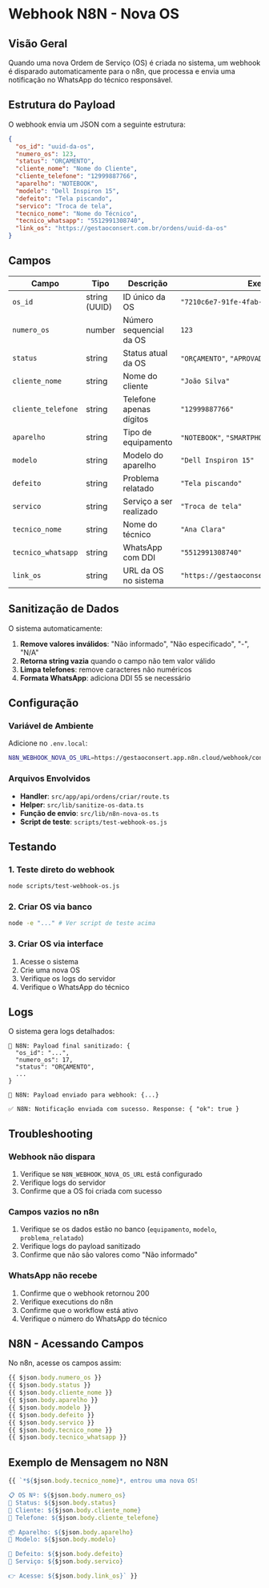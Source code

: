 # Webhook N8N - Nova OS

## Visão Geral

Quando uma nova Ordem de Serviço (OS) é criada no sistema, um webhook é disparado automaticamente para o n8n, que processa e envia uma notificação no WhatsApp do técnico responsável.

## Estrutura do Payload

O webhook envia um JSON com a seguinte estrutura:

```json
{
  "os_id": "uuid-da-os",
  "numero_os": 123,
  "status": "ORÇAMENTO",
  "cliente_nome": "Nome do Cliente",
  "cliente_telefone": "12999887766",
  "aparelho": "NOTEBOOK",
  "modelo": "Dell Inspiron 15",
  "defeito": "Tela piscando",
  "servico": "Troca de tela",
  "tecnico_nome": "Nome do Técnico",
  "tecnico_whatsapp": "5512991308740",
  "link_os": "https://gestaoconsert.com.br/ordens/uuid-da-os"
}
```

## Campos

| Campo | Tipo | Descrição | Exemplo |
|-------|------|-----------|---------|
| `os_id` | string (UUID) | ID único da OS | `"7210c6e7-91fe-4fab-80e0-35d66f9840bc"` |
| `numero_os` | number | Número sequencial da OS | `123` |
| `status` | string | Status atual da OS | `"ORÇAMENTO"`, `"APROVADO"`, etc |
| `cliente_nome` | string | Nome do cliente | `"João Silva"` |
| `cliente_telefone` | string | Telefone apenas dígitos | `"12999887766"` |
| `aparelho` | string | Tipo de equipamento | `"NOTEBOOK"`, `"SMARTPHONE"`, etc |
| `modelo` | string | Modelo do aparelho | `"Dell Inspiron 15"` |
| `defeito` | string | Problema relatado | `"Tela piscando"` |
| `servico` | string | Serviço a ser realizado | `"Troca de tela"` |
| `tecnico_nome` | string | Nome do técnico | `"Ana Clara"` |
| `tecnico_whatsapp` | string | WhatsApp com DDI | `"5512991308740"` |
| `link_os` | string | URL da OS no sistema | `"https://gestaoconsert.com.br/ordens/..."` |

## Sanitização de Dados

O sistema automaticamente:

1. **Remove valores inválidos**: "Não informado", "Não especificado", "-", "N/A"
2. **Retorna string vazia** quando o campo não tem valor válido
3. **Limpa telefones**: remove caracteres não numéricos
4. **Formata WhatsApp**: adiciona DDI 55 se necessário

## Configuração

### Variável de Ambiente

Adicione no `.env.local`:

```bash
N8N_WEBHOOK_NOVA_OS_URL=https://gestaoconsert.app.n8n.cloud/webhook/consertos/nova-os
```

### Arquivos Envolvidos

- **Handler**: `src/app/api/ordens/criar/route.ts`
- **Helper**: `src/lib/sanitize-os-data.ts`
- **Função de envio**: `src/lib/n8n-nova-os.ts`
- **Script de teste**: `scripts/test-webhook-os.js`

## Testando

### 1. Teste direto do webhook

```bash
node scripts/test-webhook-os.js
```

### 2. Criar OS via banco

```bash
node -e "..." # Ver script de teste acima
```

### 3. Criar OS via interface

1. Acesse o sistema
2. Crie uma nova OS
3. Verifique os logs do servidor
4. Verifique o WhatsApp do técnico

## Logs

O sistema gera logs detalhados:

```
📱 N8N: Payload final sanitizado: {
  "os_id": "...",
  "numero_os": 17,
  "status": "ORÇAMENTO",
  ...
}

📱 N8N: Payload enviado para webhook: {...}

✅ N8N: Notificação enviada com sucesso. Response: { "ok": true }
```

## Troubleshooting

### Webhook não dispara

1. Verifique se `N8N_WEBHOOK_NOVA_OS_URL` está configurado
2. Verifique logs do servidor
3. Confirme que a OS foi criada com sucesso

### Campos vazios no n8n

1. Verifique se os dados estão no banco (`equipamento`, `modelo`, `problema_relatado`)
2. Verifique logs do payload sanitizado
3. Confirme que não são valores como "Não informado"

### WhatsApp não recebe

1. Confirme que o webhook retornou 200
2. Verifique executions do n8n
3. Confirme que o workflow está ativo
4. Verifique o número do WhatsApp do técnico

## N8N - Acessando Campos

No n8n, acesse os campos assim:

```javascript
{{ $json.body.numero_os }}
{{ $json.body.status }}
{{ $json.body.cliente_nome }}
{{ $json.body.aparelho }}
{{ $json.body.modelo }}
{{ $json.body.defeito }}
{{ $json.body.servico }}
{{ $json.body.tecnico_nome }}
{{ $json.body.tecnico_whatsapp }}
```

## Exemplo de Mensagem no N8N

```javascript
{{ `*${$json.body.tecnico_nome}*, entrou uma nova OS!

📋 OS Nº: ${$json.body.numero_os}
📌 Status: ${$json.body.status}
👤 Cliente: ${$json.body.cliente_nome}
📱 Telefone: ${$json.body.cliente_telefone}

📦 Aparelho: ${$json.body.aparelho}
📱 Modelo: ${$json.body.modelo}

📝 Defeito: ${$json.body.defeito}
🔧 Serviço: ${$json.body.servico}

👉 Acesse: ${$json.body.link_os}` }}
```

